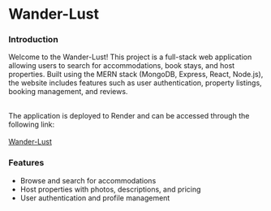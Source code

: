 # Wander-Lust
<h3>Introduction</h3>
<p>Welcome to the Wander-Lust! This project is a full-stack web application allowing users to search for accommodations, book stays, and host properties. Built using the MERN stack (MongoDB, Express, React, Node.js), the website includes features such as user authentication, property listings, booking management, and reviews.</p>
<br>
The application is deployed to Render and can be accessed through the following link: <br></br>
<a href="https://wander-lust-ko4m.onrender.com">Wander-Lust</a>

<h3>Features</h3>
<ul>
<li>Browse and search for accommodations</li>
<li>Host properties with photos, descriptions, and pricing</li>
<li>User authentication and profile management</li>
<!--Book and manage reservations >
<li>Leave reviews and ratings for properties</li>
</ul>
Feel free to explore, contribute, or use this as a reference for your own projects!
<br><br>
<h3>Technology</h3>

The application is built with:
<ul>
<li>Node.js version 20.11.1</li>
<li>MongoDB version 8.3.2</li>
<li>Express version 4.19.2</li>
<li>ejs version 3.1.10</li>
<li>Bootstrap version 5.3.3</li>
<li>FontAwesome version 6.5.2</li>
<li>Mapbox API: used to show the map in the about us page</li>
<li>Cloudinary: used to store listing images</li>
<li>Passport: used for authentication</li>
<li>joi: used for schema validation</li>
<li>Express Validator: used for form validation</li>
</ul>
